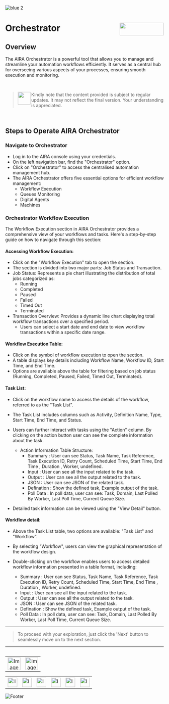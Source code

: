 ![blue 2](https://github.com/airacommunity/AIRA-User-Guide/assets/153823636/d8d04150-3b32-4b48-8485-07dc3c67fbaa)
# Orchestrator <img align="right" width="140" height="40" src="https://github.com/airacommunity/AIRA-User-Guide-Images/blob/main/ARIA%20Logo%202.png?raw=true">

## Overview

The AIRA Orchestrator is a powerful tool that allows you to manage and streamline your automation workflows efficiently. It serves as a central hub for overseeing various aspects of your processes, ensuring smooth execution and monitoring.

<br>

> <img align="left" width="40" height="40" src="https://github.com/airacommunity/AIRA-User-Guide-Images/blob/main/Icon-Warning.png?raw=true"> Kindly note that the content provided is subject to regular updates. It may not reflect the final version. Your understanding is appreciated.

<br>

## Steps to Operate AIRA Orchestrator

### Navigate to Orchestrator
- Log in to the AIRA console using your credentials.
- On the left navigation bar, find the "Orchestrator" option.
- Click on "Orchestrator" to access the centralised automation management hub.
- The AIRA Orchestrator offers five essential options for efficient workflow management:
  - Workflow Execution
  - Queues Monitoring
  - Digital Agents
  - Machines

### Orchestrator Workflow Execution

The Workflow Execution section in AIRA Orchestrator provides a comprehensive view of your workflows and tasks. Here's a step-by-step guide on how to navigate through this section:

#### Accessing Workflow Execution:

- Click on the "Workflow Execution" tab to open the section.
- The section is divided into two major parts: Job Status and Transaction.
-  Job Status: Represents a pie chart illustrating the distribution of total jobs categorized as:
    - Running
    - Completed
    - Paused
    - Failed
    - Timed Out
    - Terminated
- Transaction Overview: Provides a dynamic line chart displaying total workflow transactions over a specified period.
  - Users can select a start date and end date to view workflow transactions within a specific date range.

#### Workflow Execution Table:

- Click on the symbol of workflow execution to open the section.
- A table displays key details including Workflow Name, Workflow ID, Start Time, and End Time.
- Options are available above the table for filtering based on job status (Running, Completed, Paused, Failed, Timed Out, Terminated).

#### Task List:

- Click on the workflow name to access the details of the workflow, referred to as the "Task List".
- The Task List includes columns such as Activity, Definition Name, Type, Start Time, End Time, and Status.
- Users can further interact with tasks using the "Action" column. By clicking on the action button user can see the complete information about the task.
    - Action Information Table Structure:
        - Summary : User can see Status, Task Name, Task Reference, Task Execution ID, Retry Count, Scheduled Time, Start Time, End Time , Duration , Worker, undefined.
        - Input : User can see all the input related to the task.
        - Output : User can see all the output related to the task.
        - JSON : User can see JSON of the related task.
        - Defination : Show the defined task, Example output of the task.
        - Poll Data : In poll data, user can see: Task, Domain, Last Polled By Worker, Last Poll Time, Current Queue Size.

- Detailed task information can be viewed using the "View Detail" button.

#### Workflow detail:

- Above the Task List table, two options are available: "Task List" and "Workflow".
- By selecting "Workflow", users can view the graphical representation of the workflow design.
- Double-clicking on the workflow enables users to access detailed workflow information presented in a table format, including:

  - Summary : User can see Status, Task Name, Task Reference, Task Execution ID, Retry Count, Scheduled Time, Start Time, End Time , Duration , Worker, undefined.
  - Input : User can see all the input related to the task.
  - Output : User can see all the output related to the task.
  - JSON : User can see JSON of the related task.
  - Defination : Show the defined task, Example output of the task.
  - Poll Data : In poll data, user can see: Task, Domain, Last Polled By Worker, Last Poll Time, Current Queue Size.

----

> To proceed with your exploration, just click the 'Next' button to seamlessly move on to the next section.

----

<table align="right" border="0">
    <tr>
      <td align="center"><a href="https://github.com/airacommunity/AIRA-User-Guide/blob/main/K.%20Models.md"><img src="https://github.com/airacommunity/AIRA-User-Guide-Images/blob/main/icon-previous.png" alt="Image 5" width="40" height="40"></a></td>
      <td align="center"><a href="https://github.com/airacommunity/AIRA-User-Guide/blob/main/M.%20Reports.md"><img src="https://github.com/airacommunity/AIRA-User-Guide-Images/blob/main/icon-next.png" alt="Image 5" width="40" height="40"></a></td>
    </tr>
</table>

<br>
<br>
<br>

<table border="0" align="center">
  <tr>
    <td align="center"><a href="https://aira.fr/"><img src="https://github.com/airacommunity/AIRA-User-Guide-Images/blob/main/icon-website.png?raw=true" alt="Image 5" width="30" height="30"></a></td>
    <td><a href="https://www.linkedin.com/company/aira-rpa/"><img src="https://github.com/airacommunity/AIRA-User-Guide-Images/blob/main/icon%20-%20linkedin.png?raw=true" alt="Image 1" width="30" height="30"></a></td>
    <td><a href="https://www.instagram.com/connect_aira/"><img src="https://github.com/airacommunity/AIRA-User-Guide-Images/blob/main/icon-instagram.png?raw=true" alt="Image 2" width="30" height="30"></a></td>
    <td><a href="https://www.youtube.com/channel/UCHHCcwQrx-_19sAhu-2R4ww"><img src="https://github.com/airacommunity/AIRA-User-Guide-Images/blob/main/icon%20-%20youtube.png?raw=true" alt="Image 3" width="30" height="30"></a></td>
    <td><a href="https://twitter.com/Aira_RPA"><img src="https://github.com/airacommunity/AIRA-User-Guide-Images/blob/main/icon%20-%20twitter.png?raw=true" alt="Image 4" width="30" height="30"></a></td>
    <td><a href="mailto:connect@aira.fr"><img src="https://github.com/airacommunity/AIRA-User-Guide-Images/blob/main/icon%20-%20gmail.png?raw=true" alt="Image 6" width="30" height="30"></a></td>
  </tr>
</table>


![Footer](https://github.com/airacommunity/AIRA-User-Guide/assets/153823636/6bb25f04-ad9c-476c-b653-c3c1dac1a868)
